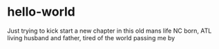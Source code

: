 # hello-world
Just trying to kick start a new chapter in this old mans life
NC born, ATL living husband and father, tired of the world passing me by

